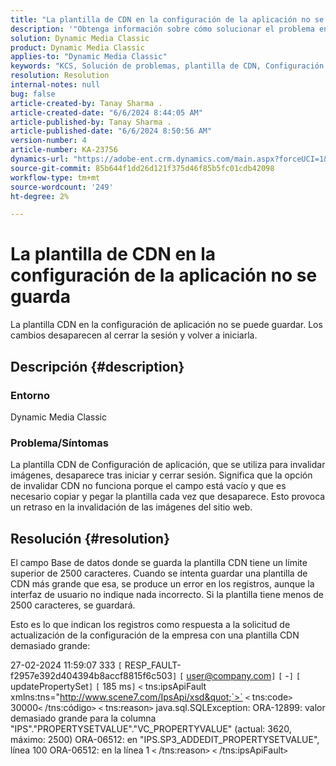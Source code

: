 ```yaml
---
title: "La plantilla de CDN en la configuración de la aplicación no se guarda"
description: '"Obtenga información sobre cómo solucionar el problema en el que la plantilla CDN en la Configuración de aplicación no se puede guardar".'
solution: Dynamic Media Classic
product: Dynamic Media Classic
applies-to: "Dynamic Media Classic"
keywords: "KCS, Solución de problemas, plantilla de CDN, Configuración de aplicación, no se guarda, Adobe Dynamic Media Classic"
resolution: Resolution
internal-notes: null
bug: false
article-created-by: Tanay Sharma .
article-created-date: "6/6/2024 8:44:05 AM"
article-published-by: Tanay Sharma .
article-published-date: "6/6/2024 8:50:56 AM"
version-number: 4
article-number: KA-23756
dynamics-url: "https://adobe-ent.crm.dynamics.com/main.aspx?forceUCI=1&pagetype=entityrecord&etn=knowledgearticle&id=cd0ea8ec-e023-ef11-840b-6045bd0065b6"
source-git-commit: 85b644f1dd26d121f375d46f85b5fc01cdb42098
workflow-type: tm+mt
source-wordcount: '249'
ht-degree: 2%

---
```


# La plantilla de CDN en la configuración de la aplicación no se guarda


La plantilla CDN en la configuración de aplicación no se puede guardar. Los cambios desaparecen al cerrar la sesión y volver a iniciarla.

## Descripción {#description}


### Entorno

Dynamic Media Classic

### Problema/Síntomas

La plantilla CDN de Configuración de aplicación, que se utiliza para invalidar imágenes, desaparece tras iniciar y cerrar sesión. Significa que la opción de invalidar CDN no funciona porque el campo está vacío y que es necesario copiar y pegar la plantilla cada vez que desaparece. Esto provoca un retraso en la invalidación de las imágenes del sitio web.


## Resolución {#resolution}


El campo Base de datos donde se guarda la plantilla CDN tiene un límite superior de 2500 caracteres. Cuando se intenta guardar una plantilla de CDN más grande que esa, se produce un error en los registros, aunque la interfaz de usuario no indique nada incorrecto. Si la plantilla tiene menos de 2500 caracteres, se guardará.



Esto es lo que indican los registros como respuesta a la solicitud de actualización de la configuración de la empresa con una plantilla CDN demasiado grande:

27-02-2024 11:59:07 333 `[` RESP_FAULT-f2957e392d404394b8accf8815f6c503`]`
`[` user@company.com`]`  `[` -`]`  `[` updatePropertySet`]`  `[` 185 ms`]`
`<` tns:ipsApiFault xmlns:tns=&quot;http://www.scene7.com/IpsApi/xsd&quot;`>` `<` tns:code`>` 30000`<` /tns:código`>` `<` tns:reason`>` java.sql.SQLException: ORA-12899: valor demasiado grande para la columna &quot;IPS&quot;.&quot;PROPERTYSETVALUE&quot;.&quot;VC_PROPERTYVALUE&quot; (actual: 3620, máximo: 2500) ORA-06512: en &quot;IPS.SP3_ADDEDIT_PROPERTYSETVALUE&quot;, línea 100 ORA-06512: en la línea 1
`<` /tns:reason`>` `<` /tns:ipsApiFault`>`
